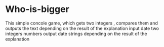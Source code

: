 # Who-is-bigger
This simple concole game, which gets two integers , compares them and outputs the text depending on the result of the explanation
input date two integers numbers
output date strings depending on the result of the explanation

